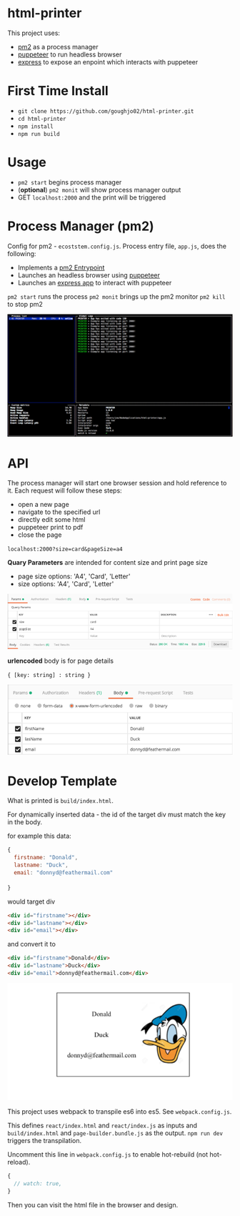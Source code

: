 # html-printer

This project uses:

 - [pm2](https://pm2.io/doc/en//) as a process manager
 - [puppeteer](https://github.com/GoogleChrome/puppeteer) to run headless browser
 - [express](https://expressjs.com/) to expose an enpoint which interacts with puppeteer

# First Time Install

 - `git clone https://github.com/goughjo02/html-printer.git`
 - `cd html-printer`
 - `npm install`
 - `npm run build`

# Usage

 - `pm2 start` begins process manager
 - (**optional**) `pm2 monit` will show process manager output
 - GET `localhost:2000` and the print will be triggered

 # Process Manager (pm2)

Config for pm2 - `ecoststem.config.js`. 
Process entry file, `app.js`, does the following:

 - Implements a [pm2 Entrypoint](https://pm2.io/doc/en/runtime/guide/entrypoint/)
 - Launches an headless browser using [puppeteer](https://github.com/GoogleChrome/puppeteer)
 - Launches an [express app](https://expressjs.com/) to interact with puppeteer

`pm2 start` runs the process
`pm2 monit` brings up the pm2 monitor
`pm2 kill` to stop pm2 

 ![pm2-example](./examples-images/pm2-example.png)

 # API

 The process manager will start one browser session and hold reference to it. Each request will follow these steps:
 
  - open a new page
  - navigate to the specified url
  - directly edit some html
  - puppeteer print to pdf
  - close the page

  `localhost:2000?size=card&pageSize=a4`

**Quary Parameters** are intended for content size and print page size

 - page size options: 'A4', 'Card', 'Letter'
 - size options: 'A4', 'Card', 'Letter'

 ![pm2-example](./examples-images/query-example.png)

**urlencoded** body is for page details

`{ [key: string] : string }`

 ![pm2-example](./examples-images/body-example.png)

 # Develop Template

 What is printed is `build/index.html`. 

 For dynamically inserted data - the id of the target div must match the key in the body.

 for example this data: 

 ````js
 {
   firstname: "Donald",
   lastname: "Duck",
   email: "donnyd@feathermail.com"

 }
 ````

 would target div

 ````html
 <div id="firstname"></div>
 <div id="lastname"></div>
 <div id="email"></div>
 ````

 and convert it to 

 ````html
 <div id="firstname">Donald</div>
 <div id="lastname">Duck</div>
 <div id="email">donnyd@feathermail.com</div>
 ````

 ![result-example](./examples-images/example-result.png)

 This project uses webpack to transpile es6 into es5. See `webpack.config.js`.
 
 This defines `react/index.html` and `react/index.js` as inputs and `build/index.html` and `page-builder.bundle.js` as the output. `npm run dev` triggers the transpilation.

  Uncomment this line in `webpack.config.js` to enable hot-rebuild (not hot-reload).
  ````js
  {
    // watch: true,
  }
  ````

  Then you can visit the html file in the browser and design.


